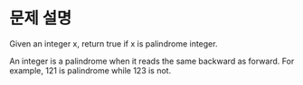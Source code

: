 # 문제  설명

Given an integer x, return true if x is palindrome integer.

An integer is a palindrome when it reads the same backward as forward. For example, 121 is palindrome while 123 is not.

